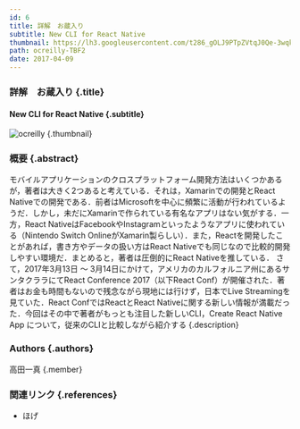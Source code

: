 ```yaml
---
id: 6
title: 詳解　お蔵入り
subtitle: New CLI for React Native
thumbnail: https://lh3.googleusercontent.com/t286_gOLJ9PTpZVtqJ0Qe-3wqkt-MpGlXWItgcFUQRyerIKl5nyHS0k85ka03KtJCyMWeBv5ybGhsbvMKQaowftxDqy3gYKXkGh2Y7zfb5wIeNseJd5miJHQp9JYa3QzX18EQVQhFjJMTbdUQdIRHbvh3zR75p_KP19MjMdHZOQG2Uf8d2ZP_s2d-mqFhmt3tndsMZPisZQxUm7z9PavDftO8SES35Zzg0BsfphLNQyvjXFOc-QXL8BVnIXDA45q-t4kGf2ekLIORZIz3EVchm1D_v-rtjKp5riL5lPqPhpQTp89Qu6MudBya8wl-GKDrDYLmb2nyvF2-Frb2sAM0NuQ33cMOr8p9Bbahnfl_KfnZp4gcJ5hZSr1GtMmiwTU0ixK32q17Fv41kgF1Qhfsrd8X1zm83kd9P2JMRLMaBt9OWCEZZ9tRzrR_BsURWIER6M9dntegPScsoW0875jux_3zGpcvGSHlz8Wdkp_hjuaOGudgzjXWt9EjXMX5-oPlGjBSNii9ePrT7Wbk15rz8qdrNER-gBOX4P6xc9ztBjJKiBpQP7IBlcA3crC2MkmZl2RbvgpIwPTWwIO2l9z-sGJVCGEFbGmZ21IQCeb=w1024-h768-rw
path: ocreilly-TBF2
date: 2017-04-09
---
```


### 詳解　お蔵入り {.title}

#### New CLI for React Native {.subtitle}

![ocreilly](https://lh3.googleusercontent.com/OurdShbM_83vfQKbfcJ0YD_aPMl14yD54TG5Jq0b0WfU6nE2FCCcK5KgSrLaq4jpykaXOl45L2oMzJL8SJjaiAGOmS5lHHeZl_ZAdFD4qrlukka6vG9BDzvN1pufKx5_aUb56waTPR_BQFzJ2kNB_h1qB1hL68tu9rkER3NxwF08pUr526gZBDK9VrGTfn8DcLbFMK3kEv6vpCpZHw-5G7rLqKUHHWcifWUA0NfuVEjASJR9Nhhbx1_r5nVcGcnd2NrefwKzBPLtdYNYyBHOUL9wU4E8is2zLRszySroKdC_3nxauhJs17BJEJXHX44bopabiobF2KZdBsThD3jcx5on-MfO58Cb6cP7uIBFyRo2MTBCC9R8Nxks87MErrpDHU6wKoUds5tq7wpabX3k_Y3kbyJu9UCKr8RLz8f567CMy-klpOrEstfN2eF_fRuJC3cUFxoOXBL5ll7VyUBNV679pB_hzGJD1D8LkC7VHqnTwaSzIoR8UASFMm9M6RPSuxjgrv7qWQuVZ4Zj9RSee3CrLz3hRw4V_eyhpxeJBMecqZ-UWbOenz-3tcTzqzF1uk7UDLX1Phhq0_ckIvfZ6UElMb2uTMtmVxy6B5Jb=w1920-h1080-rw "ocreilly") {.thumbnail}

### 概要 {.abstract}

モバイルアプリケーションのクロスプラットフォーム開発方法はいくつかあるが，著者は大きく2つあると考えている．それは，Xamarinでの開発とReact Nativeでの開発である．前者はMicrosoftを中心に頻繁に活動が行われているようだ．しかし，未だにXamarinで作られている有名なアプリはない気がする．一方，React NativeはFacebookやInstagramといったようなアプリに使われている（Nintendo Switch OnlineがXamarin製らしい）．また，Reactを開発したことがあれば，書き方やデータの扱い方はReact Nativeでも同じなので比較的開発しやすい環境だ．まとめると，著者は圧倒的にReact Nativeを推している． さて，2017年3月13日 〜 3月14日にかけて，アメリカのカルフォルニア州にあるサンタクララにてReact Conference 2017（以下React Conf）が開催された．著者はお金も時間もないので残念ながら現地には行けず，日本でLive Streamingを見ていた．React ConfではReactとReact Nativeに関する新しい情報が満載だった．今回はその中で著者がもっとも注目した新しいCLI，Create React Native App について，従来のCLIと比較しながら紹介する {.description}

### Authors {.authors}

高田一真 {.member}

### 関連リンク {.references}

* ほげ
